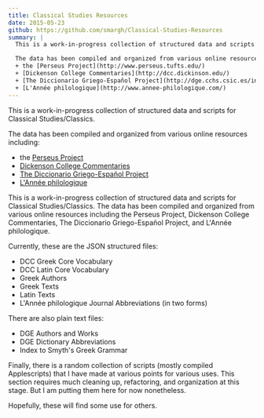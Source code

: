 ```yaml
---
title: Classical Studies Resources
date: 2015-05-23
github: https://github.com/smargh/Classical-Studies-Resources
summary: |
  This is a work-in-progress collection of structured data and scripts for Classical Studies/Classics.

  The data has been compiled and organized from various online resources including:
  + the [Perseus Project](http://www.perseus.tufts.edu/)
  + [Dickenson College Commentaries](http://dcc.dickinson.edu/)
  + [The Diccionario Griego-Español Project](http://dge.cchs.csic.es/index.en)
  + [L'Année philologique](http://www.annee-philologique.com/)
---
```


This is a work-in-progress collection of structured data and scripts for Classical Studies/Classics.

The data has been compiled and organized from various online resources including:

+ the [Perseus Project](http://www.perseus.tufts.edu/)
+ [Dickenson College Commentaries](http://dcc.dickinson.edu/)
+ [The Diccionario Griego-Español Project](http://dge.cchs.csic.es/index.en)
+ [L'Année philologique](http://www.annee-philologique.com/)

This is a work-in-progress collection of structured data and scripts for Classical Studies/Classics. The data has been compiled and organized from various online resources including the Perseus Project, Dickenson College Commentaries, The Diccionario Griego-Español Project, and L'Année philologique.

Currently, these are the JSON structured files:

+ DCC Greek Core Vocabulary
+ DCC Latin Core Vocabulary
+ Greek Authors
+ Greek Texts
+ Latin Texts
+ L'Année philologique Journal Abbreviations (in two forms)

There are also plain text files:

+ DGE Authors and Works
+ DGE Dictionary Abbreviations
+ Index to Smyth's Greek Grammar

Finally, there is a random collection of scripts (mostly compiled Applescripts) that I have made at various points for various uses. This section requires much cleaning up, refactoring, and organization at this stage. But I am putting them here for now nonetheless.

Hopefully, these will find some use for others.
